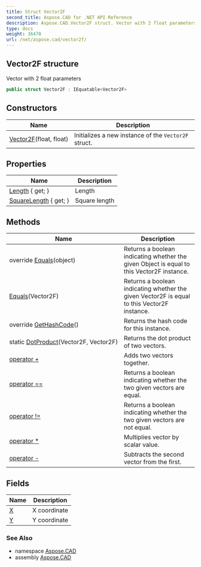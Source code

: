 ```yaml
---
title: Struct Vector2F
second_title: Aspose.CAD for .NET API Reference
description: Aspose.CAD.Vector2F struct. Vector with 2 float parameters
type: docs
weight: 36470
url: /net/aspose.cad/vector2f/
---
```

## Vector2F structure

Vector with 2 float parameters

```csharp
public struct Vector2F : IEquatable<Vector2F>
```

## Constructors

| Name | Description |
| --- | --- |
| [Vector2F](vector2f/)(float, float) | Initializes a new instance of the `Vector2F` struct. |

## Properties

| Name | Description |
| --- | --- |
| [Length](../../aspose.cad/vector2f/length/) { get; } | Length |
| [SquareLength](../../aspose.cad/vector2f/squarelength/) { get; } | Square length |

## Methods

| Name | Description |
| --- | --- |
| override [Equals](../../aspose.cad/vector2f/equals/#equals_1)(object) | Returns a boolean indicating whether the given Object is equal to this Vector2F instance. |
| [Equals](../../aspose.cad/vector2f/equals/#equals)(Vector2F) | Returns a boolean indicating whether the given Vector2F is equal to this Vector2F instance. |
| override [GetHashCode](../../aspose.cad/vector2f/gethashcode/)() | Returns the hash code for this instance. |
| static [DotProduct](../../aspose.cad/vector2f/dotproduct/)(Vector2F, Vector2F) | Returns the dot product of two vectors. |
| [operator +](../../aspose.cad/vector2f/op_addition/) | Adds two vectors together. |
| [operator ==](../../aspose.cad/vector2f/op_equality/) | Returns a boolean indicating whether the two given vectors are equal. |
| [operator !=](../../aspose.cad/vector2f/op_inequality/) | Returns a boolean indicating whether the two given vectors are not equal. |
| [operator *](../../aspose.cad/vector2f/op_multiply/) | Multiplies vector by scalar value. |
| [operator -](../../aspose.cad/vector2f/op_subtraction/) | Subtracts the second vector from the first. |

## Fields

| Name | Description |
| --- | --- |
| [X](../../aspose.cad/vector2f/x/) | X coordinate |
| [Y](../../aspose.cad/vector2f/y/) | Y coordinate |

### See Also

* namespace [Aspose.CAD](../../aspose.cad/)
* assembly [Aspose.CAD](../../)


